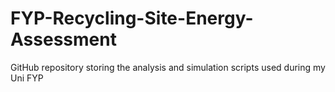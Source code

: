 # FYP-Recycling-Site-Energy-Assessment
GitHub repository storing the analysis and simulation scripts used during my Uni FYP
